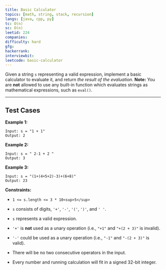 ```yaml
---
title: Basic Calculator
topics: [math, string, stack, recursion]
langs: [java, cpp, py]
tc: O(n)
sc: O(n)
leetid: 224
companies: 
difficulty: hard
gfg: 
hackerrank: 
interviewbit: 
leetcode: basic-calculator
---
```

Given a string `s` representing a valid expression, implement a basic calculator to evaluate it, and return *the result of the evaluation*.
**Note:** You are **not** allowed to use any built-in function which evaluates strings as mathematical expressions, such as `eval()`.
 
---
## Test Cases
**Example 1:**
```
Input: s = "1 + 1"
Output: 2
```
**Example 2:**
```
Input: s = " 2-1 + 2 "
Output: 3
```
**Example 3:**
```
Input: s = "(1+(4+5+2)-3)+(6+8)"
Output: 23
```
 
**Constraints:**
	
* `1 <= s.length <= 3 * 10<sup>5</sup>`
	
* `s` consists of digits, `'+'`, `'-'`, `'('`, `')'`, and `' '`.
	
* `s` represents a valid expression.
	
* `'+'` is **not** used as a unary operation (i.e., `"+1"` and `"+(2 + 3)"` is invalid).
	
* `'-'` could be used as a unary operation (i.e., `"-1"` and `"-(2 + 3)"` is valid).
	
* There will be no two consecutive operators in the input.
	
* Every number and running calculation will fit in a signed 32-bit integer.

        
